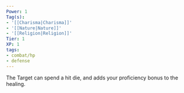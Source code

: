 ```yaml
---
Power: 1
Tag(s):
- '[[Charisma|Charisma]]'
- '[[Nature|Nature]]'
- '[[Religion|Religion]]'
Tier: 1
XP: 1
tags:
- combat/hp
- defense
---
```


The Target can spend a hit die, and adds your proficiency bonus to the healing.
